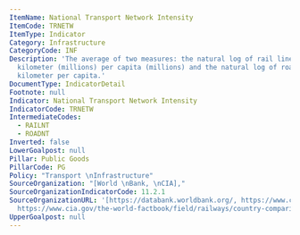 ```yaml
---
ItemName: National Transport Network Intensity
ItemCode: TRNETW
ItemType: Indicator
Category: Infrastructure
CategoryCode: INF
Description: 'The average of two measures: the natural log of rail lines per square
  kilometer (millions) per capita (millions) and the natural log of roadways per square
  kilometer per capita.'
DocumentType: IndicatorDetail
Footnote: null
Indicator: National Transport Network Intensity
IndicatorCode: TRNETW
IntermediateCodes:
  - RAILNT
  - ROADNT
Inverted: false
LowerGoalpost: null
Pillar: Public Goods
PillarCode: PG
Policy: "Transport \nInfrastructure"
SourceOrganization: "[World \nBank, \nCIA],"
SourceOrganizationIndicatorCode: 11.2.1
SourceOrganizationURL: '[https://databank.worldbank.org/, https://www.cia.gov/the-world-factbook/field/roadways/country-comparison/,
  https://www.cia.gov/the-world-factbook/field/railways/country-comparison/]'
UpperGoalpost: null
---
```


